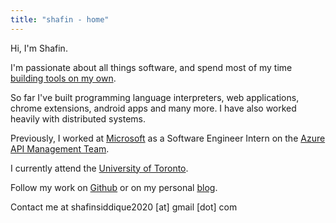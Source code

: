 ```yaml
---
title: "shafin - home"
---
```

Hi, I'm Shafin.

I'm passionate about all things software, and spend most of my time [building tools on my own](). 

So far I've built programming language interpreters, web applications, chrome extensions, android apps and many more. I have also worked heavily with distributed systems.

Previously, I worked at [Microsoft](https://www.microsoft.com/) as a Software Engineer Intern on the [Azure API Management Team](https://azure.microsoft.com/en-ca/services/api-management/).

I currently attend the [University of Toronto](https://www.sgs.utoronto.ca/programs/computer-science/).

Follow my work on [Github](https://github.com/shafinsiddique) or on my personal [blog]().

Contact me at shafinsiddique2020 [at] gmail [dot] com
